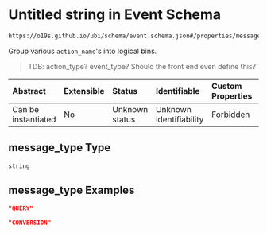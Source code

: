 # Untitled string in Event Schema

```txt
https://o19s.github.io/ubi/schema/event.schema.json#/properties/message_type
```

Group various `action_name`'s into logical bins.

> TDB: action\_type?  event\_type?  Should the front end even define this?

| Abstract            | Extensible | Status         | Identifiable            | Custom Properties | Additional Properties | Access Restrictions | Defined In                                                                |
| :------------------ | :--------- | :------------- | :---------------------- | :---------------- | :-------------------- | :------------------ | :------------------------------------------------------------------------ |
| Can be instantiated | No         | Unknown status | Unknown identifiability | Forbidden         | Allowed               | none                | [event.schema.json\*](../../out/event.schema.json "open original schema") |

## message\_type Type

`string`

## message\_type Examples

```json
"QUERY"
```

```json
"CONVERSION"
```
